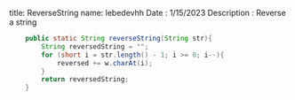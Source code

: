 title: ReverseString
name: lebedevhh
Date : 1/15/2023
Description : Reverse a string 


```java
    public static String reverseString(String str){
        String reversedString = "";
        for (short i = str.length() - 1; i >= 0; i--){
            reversed += w.charAt(i);
        }
        return reversedString;
    }
```